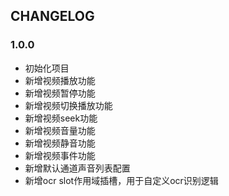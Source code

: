 
## CHANGELOG

### 1.0.0
- 初始化项目
- 新增视频播放功能
- 新增视频暂停功能
- 新增视频切换播放功能
- 新增视频seek功能
- 新增视频音量功能
- 新增视频静音功能
- 新增视频事件功能
- 新增默认通道声音列表配置
- 新增ocr slot作用域插槽，用于自定义ocr识别逻辑
